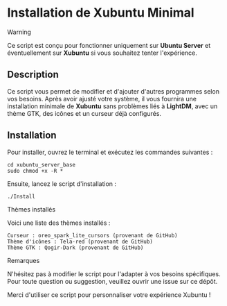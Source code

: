 
# Installation de Xubuntu Minimal

> [!WARNING]
Ce script est conçu pour fonctionner uniquement sur **Ubuntu Server** et éventuellement sur **Xubuntu** si vous souhaitez tenter l'expérience.

## Description

Ce script vous permet de modifier et d'ajouter d'autres programmes selon vos besoins. Après avoir ajusté votre système, il vous fournira une installation minimale de **Xubuntu** sans problèmes liés à **LightDM**, avec un thème GTK, des icônes et un curseur déjà configurés.

## Installation

Pour installer, ouvrez le terminal et exécutez les commandes suivantes :

```
cd xubuntu_server_base
sudo chmod +x -R *
```

Ensuite, lancez le script d'installation :

```
./Install
```
Thèmes installés

Voici une liste des thèmes installés :

    Curseur : oreo_spark_lite_cursors (provenant de GitHub)
    Thème d'icônes : Tela-red (provenant de GitHub)
    Thème GTK : Qogir-Dark (provenant de GitHub)

Remarques

N'hésitez pas à modifier le script pour l'adapter à vos besoins spécifiques. Pour toute question ou suggestion, veuillez ouvrir une issue sur ce dépôt.

Merci d'utiliser ce script pour personnaliser votre expérience Xubuntu !
